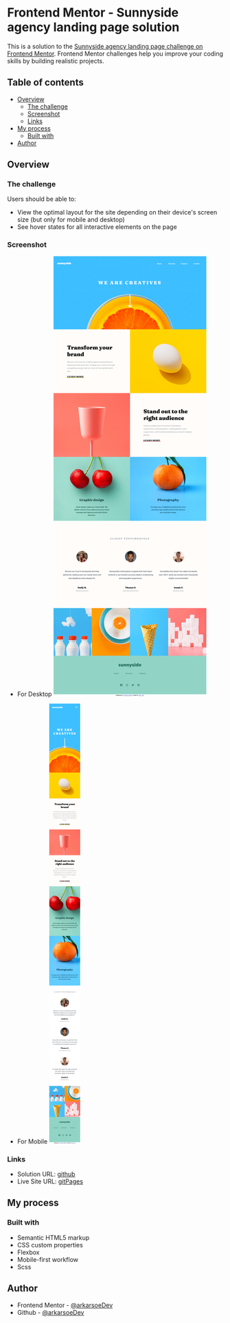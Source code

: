 # Frontend Mentor - Sunnyside agency landing page solution

This is a solution to the [Sunnyside agency landing page challenge on Frontend Mentor](https://www.frontendmentor.io/challenges/sunnyside-agency-landing-page-7yVs3B6ef). Frontend Mentor challenges help you improve your coding skills by building realistic projects.

## Table of contents

- [Overview](#overview)
  - [The challenge](#the-challenge)
  - [Screenshot](#screenshot)
  - [Links](#links)
- [My process](#my-process)
  - [Built with](#built-with)
- [Author](#author)

## Overview

### The challenge

Users should be able to:

- View the optimal layout for the site depending on their device's screen size (but only for mobile and desktop)
- See hover states for all interactive elements on the page

### Screenshot

- For Desktop
![](./screenshot-desktop.png)

- For Mobile
![](./screenshot-mobile.png)

### Links

- Solution URL: [github](https://github.com/arkarsoeDev/fm-sunnyside-landing-page)
- Live Site URL: [gitPages](https://arkarsoedev.github.io/fm-sunnyside-landing-page/)

## My process

### Built with

- Semantic HTML5 markup
- CSS custom properties
- Flexbox
- Mobile-first workflow
- Scss

## Author

- Frontend Mentor - [@arkarsoeDev](https://www.frontendmentor.io/profile/arkarsoeDev)
- Github - [@arkarsoeDev](https://github.com/arkarsoeDev)